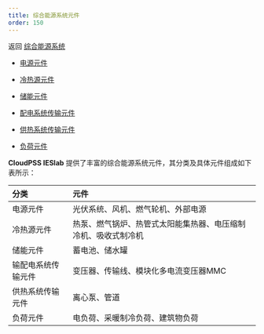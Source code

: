 ```yaml
---
title: 综合能源系统元件
order: 150
---
```


返回 [综合能源系统](../index.md)
  
* [电源元件](./PowerSourceComp/index.md)
  
* [冷热源元件](ThermalSourceComp.md)  

* [储能元件](./EnergyStorageComp.md)
  
* [配电系统传输元件](PowerSysTransComp.md)  
  
* [供热系统传输元件](ThermalSysTransComp.md)  

* [负荷元件](LoadComp.md)  

**CloudPSS IESlab** 提供了丰富的综合能源系统元件，其分类及具体元件组成如下表所示：

| 分类 | 元件 |
| :--- | :---  |
| 电源元件 | 光伏系统、风机、燃气轮机、外部电源 |
| 冷热源元件 | 热泵、燃气锅炉、热管式太阳能集热器、电压缩制冷机、吸收式制冷机 |
| 储能元件 | 蓄电池、储水罐 |
| 输配电系统传输元件 | 变压器、传输线、模块化多电流变压器MMC |
| 供热系统传输元件 | 离心泵、管道 |
| 负荷元件 | 电负荷、采暖制冷负荷、建筑物负荷 |